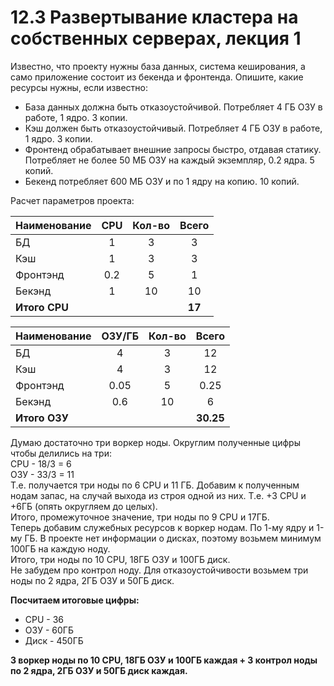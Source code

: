 # 12.3 Развертывание кластера на собственных серверах, лекция 1  

Известно, что проекту нужны база данных, система кеширования, а само приложение состоит из бекенда и фронтенда. Опишите, какие ресурсы нужны, если известно:

* База данных должна быть отказоустойчивой. Потребляет 4 ГБ ОЗУ в работе, 1 ядро. 3 копии.
* Кэш должен быть отказоустойчивый. Потребляет 4 ГБ ОЗУ в работе, 1 ядро. 3 копии.
* Фронтенд обрабатывает внешние запросы быстро, отдавая статику. Потребляет не более 50 МБ ОЗУ на каждый экземпляр, 0.2 ядра. 5 копий.
* Бекенд потребляет 600 МБ ОЗУ и по 1 ядру на копию. 10 копий.

Расчет параметров проекта:  

| Наименование  | CPU  | Кол-во | Всего  |
|---------------|:----:|:------:|:------:|
| БД            |  1   |   3    |   3    |
| Кэш           |  1   |   3    |   3    |
| Фронтэнд      | 0.2  |   5    |   1    |
| Бекэнд        |  1   |   10   |   10   |
| **Итого CPU** |      |        | **17** |

| Наименование  | ОЗУ/ГБ | Кол-во |   Всего   |
|---------------|:------:|:------:|:---------:|
| БД            |   4    |   3    |    12     |
| Кэш           |   4    |   3    |    12     |
| Фронтэнд      |  0.05  |   5    |   0.25    |
| Бекэнд        |  0.6   |   10   |     6     |
| **Итого ОЗУ** |        |        | **30.25** |

Думаю достаточно три воркер ноды. Округлим полученные цифры чтобы делились на три:  
CPU - 18/3 = 6  
ОЗУ - 33/3 = 11  
Т.е. получается три ноды по 6 CPU и 11 ГБ.
Добавим к полученным нодам запас, на случай выхода из строя одной из них. Т.е. +3 CPU и +6ГБ (опять округляем до целых).  
Итого, промежуточное значение, три ноды по 9 CPU и 17ГБ.  
Теперь добавим служебных ресурсов к воркер нодам. По 1-му ядру и 1-му ГБ. В проекте нет информации о дисках, поэтому возьмем
минимум 100ГБ на каждую ноду.  
Итого, три ноды по 10 CPU, 18ГБ ОЗУ и 100ГБ диск.  
Не забудем про контрол ноду. Для отказоустойчивости возьмем три ноды по 2 ядра, 2ГБ ОЗУ и 50ГБ диск.  
  
**Посчитаем итоговые цифры:**  
* CPU - 36  
* ОЗУ - 60ГБ  
* Диск - 450ГБ  
  
**3 воркер ноды по 10 CPU, 18ГБ ОЗУ и 100ГБ каждая + 3 контрол ноды по 2 ядра, 2ГБ ОЗУ и 50ГБ диск каждая.**